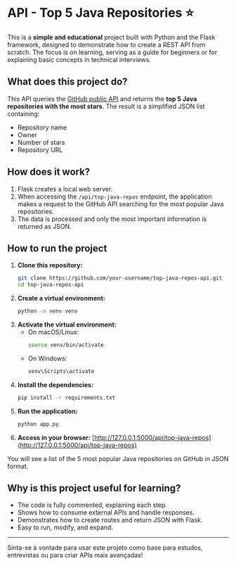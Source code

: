 
# API - Top 5 Java Repositories ⭐

This is a **simple and educational** project built with Python and the Flask framework, designed to demonstrate how to create a REST API from scratch. The focus is on learning, serving as a guide for beginners or for explaining basic concepts in technical interviews.

## What does this project do?

This API queries the [GitHub public API](https://docs.github.com/en/rest/search?apiVersion=2022-11-28#search-repositories) and returns the **top 5 Java repositories with the most stars**. The result is a simplified JSON list containing:

- Repository name
- Owner
- Number of stars
- Repository URL

## How does it work?

1. Flask creates a local web server.
2. When accessing the `/api/top-java-repos` endpoint, the application makes a request to the GitHub API searching for the most popular Java repositories.
3. The data is processed and only the most important information is returned as JSON.

## How to run the project

1. **Clone this repository:**
   ```sh
   git clone https://github.com/your-username/top-java-repos-api.git
   cd top-java-repos-api
   ```
2. **Create a virtual environment:**
   ```sh
   python -m venv venv
   ```
3. **Activate the virtual environment:**
   - On macOS/Linux:
     ```sh
     source venv/bin/activate
     ```
   - On Windows:
     ```sh
     venv\Scripts\activate
     ```
4. **Install the dependencies:**
   ```sh
   pip install -r requirements.txt
   ```
5. **Run the application:**
   ```sh
   python app.py
   ```
6. **Access in your browser:**
   [http://127.0.0.1:5000/api/top-java-repos](http://127.0.0.1:5000/api/top-java-repos)

You will see a list of the 5 most popular Java repositories on GitHub in JSON format.

## Why is this project useful for learning?

- The code is fully commented, explaining each step.
- Shows how to consume external APIs and handle responses.
- Demonstrates how to create routes and return JSON with Flask.
- Easy to run, modify, and expand.

---

Sinta-se à vontade para usar este projeto como base para estudos, entrevistas ou para criar APIs mais avançadas!
